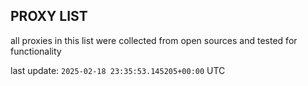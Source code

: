 ## PROXY LIST

all proxies in this list were collected from open sources and tested for functionality

last update: `2025-02-18 23:35:53.145205+00:00` UTC
